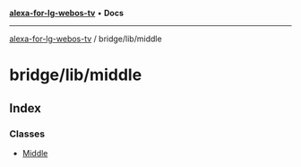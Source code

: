 [**alexa-for-lg-webos-tv**](../../../README.md) • **Docs**

***

[alexa-for-lg-webos-tv](../../../modules.md) / bridge/lib/middle

# bridge/lib/middle

## Index

### Classes

- [Middle](classes/Middle.md)
